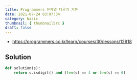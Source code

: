 ```yaml
---
title: Programmers 문자열 다루기 기본
date: 2021-07-24 03:07:34
category: basic
thumbnail: { thumbnailSrc }
draft: false
---
```


- https://programmers.co.kr/learn/courses/30/lessons/12918

## Solution

```py
def solution(s):
    return s.isdigit() and (len(s) == 4 or len(s) == 6)
```
